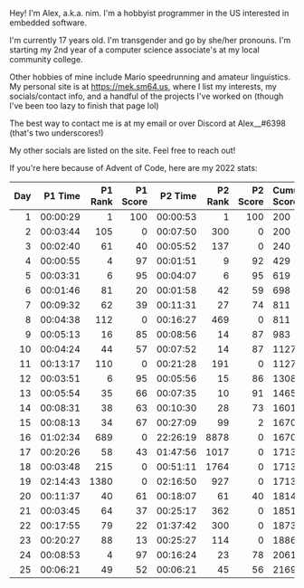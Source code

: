 Hey! I'm Alex, a.k.a. nim. I'm a hobbyist programmer in the US interested in embedded software.

I'm currently 17 years old. I'm transgender and go by she/her pronouns. I'm starting my 2nd year of a computer science associate's at my local community college.

Other hobbies of mine include Mario speedrunning and amateur linguistics. My personal site is at https://mek.sm64.us, where I list my interests, my socials/contact info, and a handful of the projects I've worked on (though I've been too lazy to finish that page lol)

The best way to contact me is at my email or over Discord at Alex__#6398 (that's two underscores!)

My other socials are listed on the site. Feel free to reach out!

If you're here because of Advent of Code, here are my 2022 stats:

| Day | P1 Time | P1 Rank | P1 Score | P2 Time | P2 Rank | P2 Score | Cumulative Score |
| ---: | ---: | ---: | ---: | ---: | ---: | ---: | :--- |
| 1 | 00:00:29 | 1 | 100 | 00:00:53 | 1 | 100 | 200 |
| 2 | 00:03:44 | 105 | 0 | 00:07:50 | 300 | 0 | 200 |
| 3 | 00:02:40 | 61 | 40 | 00:05:52 | 137 | 0 | 240 |
| 4 | 00:00:55 | 4 | 97 | 00:01:51 | 9 | 92 | 429 |
| 5 | 00:03:31 | 6 | 95 | 00:04:07 | 6 | 95 | 619 |
| 6 | 00:01:46 | 81 | 20 | 00:01:58 | 42 | 59 | 698 |
| 7 | 00:09:32 | 62 | 39 | 00:11:31 | 27 | 74 | 811 |
| 8 | 00:04:38 | 112 | 0 | 00:16:27 | 469 | 0 | 811 |
| 9 | 00:05:13 | 16 | 85 | 00:08:56 | 14 | 87 | 983 |
| 10 | 00:04:24 | 44 | 57 | 00:07:52 | 14 | 87 | 1127 |
| 11 | 00:13:17 | 110 | 0 | 00:21:28 | 191 | 0 | 1127 |
| 12 | 00:03:51 | 6 | 95 | 00:05:56 | 15 | 86 | 1308 |
| 13 | 00:05:54 | 35 | 66 | 00:07:35 | 10 | 91 | 1465 |
| 14 | 00:08:31 | 38 | 63 | 00:10:30 | 28 | 73 | 1601 |
| 15 | 00:08:13 | 34 | 67 | 00:27:09 | 99 | 2 | 1670 |
| 16 | 01:02:34 | 689 | 0 | 22:26:19 | 8878 | 0 | 1670 |
| 17 | 00:20:26 | 58 | 43 | 01:47:56 | 1017 | 0 | 1713 |
| 18 | 00:03:48 | 215 | 0 | 00:51:11 | 1764 | 0 | 1713 |
| 19 | 02:14:43 | 1380 | 0 | 02:16:50 | 927 | 0 | 1713 |
| 20 | 00:11:37 | 40 | 61 | 00:18:07 | 61 | 40 | 1814 |
| 21 | 00:03:45 | 64 | 37 | 00:25:17 | 362 | 0 | 1851 |
| 22 | 00:17:55 | 79 | 22 | 01:37:42 | 300 | 0 | 1873 |
| 23 | 00:20:27 | 88 | 13 | 00:25:27 | 114 | 0 | 1886 |
| 24 | 00:08:53 | 4 | 97 | 00:16:24 | 23 | 78 | 2061 |
| 25 | 00:06:21 | 49 | 52 | 00:06:21 | 45 | 56 | 2169 |
